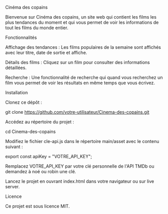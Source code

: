 Cinéma des copains

Bienvenue sur Cinéma des copains, un site web qui contient les films les plus tendances du moment et qui vous permet de voir les informations de tout les films du monde entier.

Fonctionnalités

Affichage des tendances : Les films populaires de la semaine sont affichés avec leur titre, date de sortie et affiche.

Détails des films : Cliquez sur un film pour consulter des informations détaillées.

Recherche : Une fonctionnalité de recherche qui quand vous recherchez un film vous permet de voir les résultats en même temps que vous écrivez.

Installation

Clonez ce dépôt :

git clone https://github.com/votre-utilisateur/Cinema-des-copains.git

Accédez au répertoire du projet :

cd Cinema-des-copains

Modifiez le fichier cle-api.js dans le répertoire main/asset avec le contenu suivant :

export const apiKey = "VOTRE_API_KEY";

Remplacez VOTRE_API_KEY par votre clé personnelle de l'API TMDb ou demandez à noé ou robin une clé.

Lancez le projet en ouvrant index.html dans votre navigateur ou sur live server.

Licence

Ce projet est sous licence MIT. 
